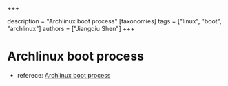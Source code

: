 +++


description = "Archlinux boot process" 
[taxonomies]
tags = ["linux", "boot", "archlinux"]
authors = ["Jiangqiu Shen"]
+++



# Archlinux boot process

- referece: [Archlinux boot process](https://wiki.archlinux.org/title/Arch_boot_process)
